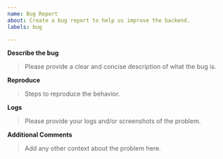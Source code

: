 ```yaml
---
name: Bug Report
about: Create a bug report to help us improve the backend.
labels: bug

---
```


**Describe the bug**
> Please provide a clear and concise description of what the bug is.

**Reproduce**
> Steps to reproduce the behavior.

**Logs**
> Please provide your logs and/or screenshots of the problem.

**Additional Comments**
> Add any other context about the problem here.
